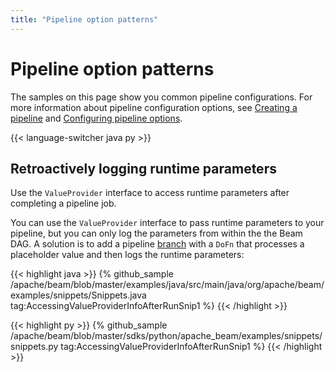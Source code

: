 ```yaml
---
title: "Pipeline option patterns"
---
```

<!--
Licensed under the Apache License, Version 2.0 (the "License");
you may not use this file except in compliance with the License.
You may obtain a copy of the License at

http://www.apache.org/licenses/LICENSE-2.0

Unless required by applicable law or agreed to in writing, software
distributed under the License is distributed on an "AS IS" BASIS,
WITHOUT WARRANTIES OR CONDITIONS OF ANY KIND, either express or implied.
See the License for the specific language governing permissions and
limitations under the License.
-->

# Pipeline option patterns

The samples on this page show you common pipeline configurations. For more information about pipeline configuration options, see [Creating a pipeline](/documentation/programming-guide/#creating-a-pipeline) and [Configuring pipeline options](/documentation/programming-guide/#configuring-pipeline-options).

{{< language-switcher java py >}}

## Retroactively logging runtime parameters

Use the `ValueProvider` interface to access runtime parameters after completing a pipeline job.

You can use the `ValueProvider` interface to pass runtime parameters to your pipeline, but you can only log the parameters from within the the Beam DAG. A solution is to add a pipeline [branch](/documentation/programming-guide/#applying-transforms) with a `DoFn` that processes a placeholder value and then logs the runtime parameters:

{{< highlight java >}}
{% github_sample /apache/beam/blob/master/examples/java/src/main/java/org/apache/beam/examples/snippets/Snippets.java tag:AccessingValueProviderInfoAfterRunSnip1
%}
{{< /highlight >}}

{{< highlight py >}}
{% github_sample /apache/beam/blob/master/sdks/python/apache_beam/examples/snippets/snippets.py tag:AccessingValueProviderInfoAfterRunSnip1
%}
{{< /highlight >}}
